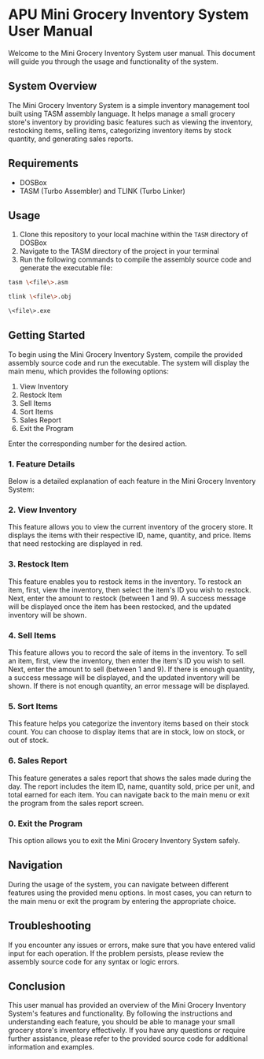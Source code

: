 # APU Mini Grocery Inventory System User Manual

Welcome to the Mini Grocery Inventory System user manual. This document will guide you through the usage and functionality of the system.

## System Overview

The Mini Grocery Inventory System is a simple inventory management tool built using TASM assembly language. It helps manage a small grocery store's inventory by providing basic features such as viewing the inventory, restocking items, selling items, categorizing inventory items by stock quantity, and generating sales reports.

## Requirements

- DOSBox
- TASM (Turbo Assembler) and TLINK (Turbo Linker)

## Usage

1. Clone this repository to your local machine within the `TASM` directory of DOSBox
2. Navigate to the TASM directory of the project in your terminal
3. Run the following commands to compile the assembly source code and generate the executable file:

```bash
tasm \<file\>.asm

tlink \<file\>.obj

\<file\>.exe
```

## Getting Started

To begin using the Mini Grocery Inventory System, compile the provided assembly source code and run the executable. The system will display the main menu, which provides the following options:

1. View Inventory
2. Restock Item
3. Sell Items
4. Sort Items
5. Sales Report
6. Exit the Program

Enter the corresponding number for the desired action.

### 1. Feature Details

Below is a detailed explanation of each feature in the Mini Grocery Inventory System:

### 2. View Inventory

This feature allows you to view the current inventory of the grocery store. It displays the items with their respective ID, name, quantity, and price. Items that need restocking are displayed in red.

### 3. Restock Item

This feature enables you to restock items in the inventory. To restock an item, first, view the inventory, then select the item's ID you wish to restock. Next, enter the amount to restock (between 1 and 9). A success message will be displayed once the item has been restocked, and the updated inventory will be shown.

### 4. Sell Items

This feature allows you to record the sale of items in the inventory. To sell an item, first, view the inventory, then enter the item's ID you wish to sell. Next, enter the amount to sell (between 1 and 9). If there is enough quantity, a success message will be displayed, and the updated inventory will be shown. If there is not enough quantity, an error message will be displayed.

### 5. Sort Items

This feature helps you categorize the inventory items based on their stock count. You can choose to display items that are in stock, low on stock, or out of stock.

### 6. Sales Report

This feature generates a sales report that shows the sales made during the day. The report includes the item ID, name, quantity sold, price per unit, and total earned for each item. You can navigate back to the main menu or exit the program from the sales report screen.

### 0. Exit the Program

This option allows you to exit the Mini Grocery Inventory System safely.

## Navigation

During the usage of the system, you can navigate between different features using the provided menu options. In most cases, you can return to the main menu or exit the program by entering the appropriate choice.

## Troubleshooting

If you encounter any issues or errors, make sure that you have entered valid input for each operation. If the problem persists, please review the assembly source code for any syntax or logic errors.

## Conclusion

This user manual has provided an overview of the Mini Grocery Inventory System's features and functionality. By following the instructions and understanding each feature, you should be able to manage your small grocery store's inventory effectively. If you have any questions or require further assistance, please refer to the provided source code for additional information and examples.
